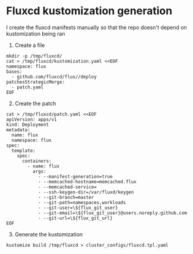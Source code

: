 # Fluxcd kustomization generation

I create the fluxcd manifests manually so that the repo doesn't depend on kustomization being ran

1. Create a file

```
mkdir -p /tmp/fluxcd/
cat > /tmp/fluxcd/kustomization.yaml <<EOF
namespace: flux
bases:
  - github.com/fluxcd/flux//deploy
patchesStrategicMerge:
  - patch.yaml
EOF
```

2. Create the patch

```
cat > /tmp/fluxcd/patch.yaml <<EOF
apiVersion: apps/v1
kind: Deployment
metadata:
  name: flux
  namespace: flux
spec:
  template:
    spec:
      containers:
        - name: flux
          args:
            - --manifest-generation=true
            - --memcached-hostname=memcached.flux
            - --memcached-service=
            - --ssh-keygen-dir=/var/fluxd/keygen
            - --git-branch=master
            - --git-path=namespaces,workloads
            - --git-user=\${flux_git_user}
            - --git-email=\${flux_git_user}@users.noreply.github.com
            - --git-url=\${flux_git_url}
EOF
```

3. Generate the kustomization

`kustomize build /tmp/fluxcd > cluster_configs/fluxcd.tpl.yaml`
